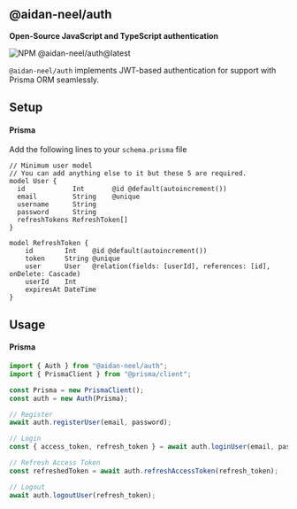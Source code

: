## @aidan-neel/auth

<b>Open-Source JavaScript and TypeScript authentication</b>

<img src="https://img.shields.io/npm/v/@aidan-neel/auth/latest?style=flat-square&label=version" alt="NPM @aidan-neel/auth@latest" />

`@aidan-neel/auth` implements JWT-based authentication for support with Prisma ORM seamlessly.

## Setup

#### Prisma

Add the following lines to your `schema.prisma` file

```prisma
// Minimum user model
// You can add anything else to it but these 5 are required.
model User {
  id            Int       @id @default(autoincrement())
  email         String    @unique
  username      String
  password      String
  refreshTokens RefreshToken[]
}

model RefreshToken {
    id        Int    @id @default(autoincrement())
    token     String @unique
    user      User   @relation(fields: [userId], references: [id], onDelete: Cascade)
    userId    Int
    expiresAt DateTime
}
```

## Usage

#### Prisma

```js
import { Auth } from "@aidan-neel/auth";
import { PrismaClient } from "@prisma/client";

const Prisma = new PrismaClient();
const auth = new Auth(Prisma);

// Register
await auth.registerUser(email, password);

// Login
const { access_token, refresh_token } = await auth.loginUser(email, password);

// Refresh Access Token
const refreshedToken = await auth.refreshAccessToken(refresh_token);

// Logout
await auth.logoutUser(refresh_token);
```
